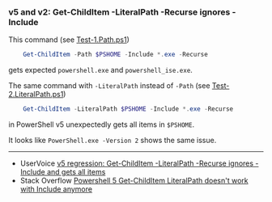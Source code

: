 
### v5 and v2: Get-ChildItem -LiteralPath -Recurse ignores -Include

This command (see [Test-1.Path.ps1](Test-1.Path.ps1))

```powershell
    Get-ChildItem -Path $PSHOME -Include *.exe -Recurse
```

gets expected `powershell.exe` and `powershell_ise.exe`.

The same command with `-LiteralPath` instead of `-Path` (see [Test-2.LiteralPath.ps1](Test-2.LiteralPath.ps1))

```powershell
    Get-ChildItem -LiteralPath $PSHOME -Include *.exe -Recurse
```

in PowerShell v5 unexpectedly gets all items in `$PSHOME`.

It looks like `PowerShell.exe -Version 2` shows the same issue.

****

- UserVoice [v5 regression: Get-ChildItem -LiteralPath -Recurse ignores -Include and gets all items](http://windowsserver.uservoice.com/forums/301869-powershell/suggestions/11168994-v5-regression-get-childitem-literalpath-recurse)
- Stack Overflow [Powershell 5 Get-ChildItem LiteralPath doesn't work with Include anymore](http://stackoverflow.com/q/33684178/323582)
